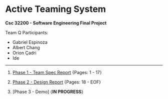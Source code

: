 # Active Teaming System

**Csc 32200 - Software Engineering Final Project**

Team Q Participants:

- Gabriel Espinoza
- Albert Chang
- Orion Çadri
- Ide

-----

1. [Phase 1 - Team Spec Report](https://github.com/ZGabriell/ActiveTeamingSystem/blob/master/documentation/Team%20Q%20-%20Phase%20II.pdf) {Pages: 1 - 17}

2. [Phase 2 - Design Report](https://github.com/ZGabriell/ActiveTeamingSystem/blob/master/documentation/Team%20Q%20-%20Phase%20II.pdf) {Pages: 18 - EOF}

3. [Phase 3 - Demo] {**IN PROGRESS**}
